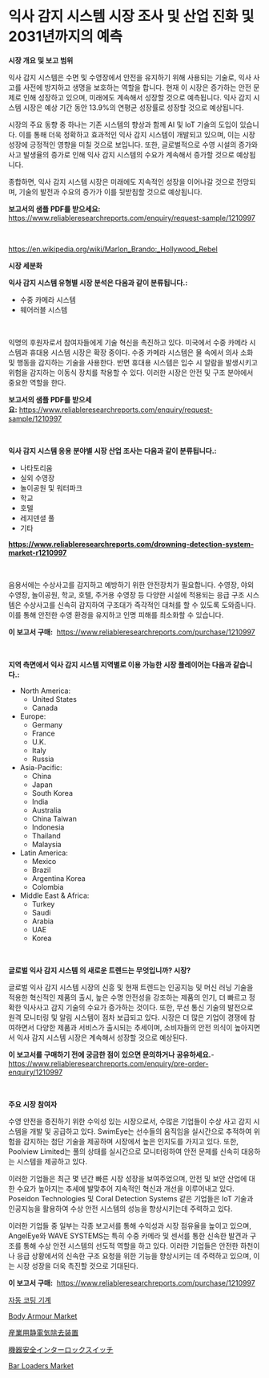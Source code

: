 <p><h1>익사 감지 시스템 시장 조사 및 산업 진화 및 2031년까지의 예측</h1></p><p><strong>시장 개요 및 보고 범위</strong></p>
<p><p>익사 감지 시스템은 수면 및 수영장에서 안전을 유지하기 위해 사용되는 기술로, 익사 사고를 사전에 방지하고 생명을 보호하는 역할을 합니다. 현재 이 시장은 증가하는 안전 문제로 인해 성장하고 있으며, 미래에도 계속해서 성장할 것으로 예측됩니다. 익사 감지 시스템 시장은 예상 기간 동안 13.9%의 연평균 성장률로 성장할 것으로 예상됩니다. </p><p>시장의 주요 동향 중 하나는 기존 시스템의 향상과 함께 AI 및 IoT 기술의 도입이 있습니다. 이를 통해 더욱 정확하고 효과적인 익사 감지 시스템이 개발되고 있으며, 이는 시장 성장에 긍정적인 영향을 미칠 것으로 보입니다. 또한, 글로벌적으로 수영 시설의 증가와 사고 발생율의 증가로 인해 익사 감지 시스템의 수요가 계속해서 증가할 것으로 예상됩니다. </p><p>종합하면, 익사 감지 시스템 시장은 미래에도 지속적인 성장을 이어나갈 것으로 전망되며, 기술의 발전과 수요의 증가가 이를 뒷받침할 것으로 예상됩니다.</p></p>
<p><strong>보고서의 샘플 PDF를 받으세요:</strong> <a href="https://www.reliableresearchreports.com/enquiry/request-sample/1210997">https://www.reliableresearchreports.com/enquiry/request-sample/1210997</a></p>
<p>&nbsp;</p>
<p><a href="https://en.wikipedia.org/wiki/Marlon_Brando:_Hollywood_Rebel">https://en.wikipedia.org/wiki/Marlon_Brando:_Hollywood_Rebel</a></p>
<p><strong>시장 세분화</strong></p>
<p><strong>익사 감지 시스템 유형별 시장 분석은 다음과 같이 분류됩니다.:</strong></p>
<p><ul><li>수중 카메라 시스템</li><li>웨어러블 시스템</li></ul></p>
<p>&nbsp;</p>
<p><p>익명의 후원자로서 참여자들에게 기술 혁신을 촉진하고 있다. 미국에서 수중 카메라 시스템과 휴대용 시스템 시장은 확장 중이다. 수중 카메라 시스템은 물 속에서 의사 소화 및 행동을 감지하는 기술을 사용한다. 반면 휴대용 시스템은 입수 시 알람을 발생시키고 위험을 감지하는 이동식 장치를 착용할 수 있다. 이러한 시장은 안전 및 구조 분야에서 중요한 역할을 한다.</p></p>
<p><strong>보고서의 샘플 PDF를 받으세요:</strong>&nbsp;<a href="https://www.reliableresearchreports.com/enquiry/request-sample/1210997">https://www.reliableresearchreports.com/enquiry/request-sample/1210997</a></p>
<p>&nbsp;</p>
<p><strong> 익사 감지 시스템 응용 분야별 시장 산업 조사는 다음과 같이 분류됩니다.:</strong></p>
<p><ul><li>나타토리움</li><li>실외 수영장</li><li>놀이공원 및 워터파크</li><li>학교</li><li>호텔</li><li>레지덴셜 풀</li><li>기타</li></ul></p>
<p><strong><a href="https://www.reliableresearchreports.com/drowning-detection-system-market-r1210997">https://www.reliableresearchreports.com/drowning-detection-system-market-r1210997</a></strong></p>
<p>&nbsp;</p>
<p><p>음용서에는 수상사고를 감지하고 예방하기 위한 안전장치가 필요합니다. 수영장, 야외 수영장, 놀이공원, 학교, 호텔, 주거용 수영장 등 다양한 시설에 적용되는 응급 구조 시스템은 수상사고를 신속히 감지하여 구조대가 즉각적인 대처를 할 수 있도록 도와줍니다. 이를 통해 안전한 수영 환경을 유지하고 인명 피해를 최소화할 수 있습니다.</p></p>
<p><strong>이 보고서 구매:</strong>&nbsp; <a href="https://www.reliableresearchreports.com/purchase/1210997">https://www.reliableresearchreports.com/purchase/1210997</a></p>
<p>&nbsp;</p>
<p><strong>지역 측면에서 익사 감지 시스템 지역별로 이용 가능한 시장 플레이어는 다음과 같습니다.:</strong></p>
<p><ul>
    <li>
        North America:
        <ul>
            <li>United States</li>
            <li>Canada</li>
        </ul>
    </li>
    <li>
        Europe:
        <ul>
            <li>Germany</li>
            <li>France</li>
            <li>U.K.</li>
            <li>Italy</li>
            <li>Russia</li>
        </ul>
    </li>
    <li>
        Asia-Pacific:
        <ul>
            <li>China</li>
            <li>Japan</li>
            <li>South Korea</li>
            <li>India</li>
            <li>Australia</li>
            <li>China Taiwan</li>
            <li>Indonesia</li>
            <li>Thailand</li>
            <li>Malaysia</li>
        </ul>
    </li>
    <li>
        Latin America:
        <ul>
            <li>Mexico</li>
            <li>Brazil</li>
            <li>Argentina Korea</li>
            <li>Colombia</li>
        </ul>
    </li>
    <li>
        Middle East & Africa:
        <ul>
            <li>Turkey</li>
            <li>Saudi</li>
            <li>Arabia</li>
            <li>UAE</li>
            <li>Korea</li>
        </ul>
    </li>
    </ul></p>
<p>&nbsp;</p>
<p><strong>글로벌 익사 감지 시스템 의 새로운 트렌드는 무엇입니까? 시장?</strong></p>
<p><p>글로벌 익사 감지 시스템 시장의 신흥 및 현재 트렌드는 인공지능 및 머신 러닝 기술을 적용한 혁신적인 제품의 출시, 높은 수명 안전성을 강조하는 제품의 인기, 더 빠르고 정확한 익사사고 감지 기술의 수요가 증가하는 것이다. 또한, 무선 통신 기술의 발전으로 원격 모니터링 및 알림 시스템이 점차 보급되고 있다. 시장은 더 많은 기업이 경쟁에 참여하면서 다양한 제품과 서비스가 출시되는 추세이며, 소비자들의 안전 의식이 높아지면서 익사 감지 시스템 시장은 계속해서 성장할 것으로 예상된다.</p></p>
<p><strong>이 보고서를 구매하기 전에 궁금한 점이 있으면 문의하거나 공유하세요.</strong>- <a href="https://www.reliableresearchreports.com/enquiry/pre-order-enquiry/1210997">https://www.reliableresearchreports.com/enquiry/pre-order-enquiry/1210997</a></p>
<p>&nbsp;</p>
<p><strong>주요 시장 참여자</strong></p>
<p><p>수영 안전을 증진하기 위한 수익성 있는 시장으로서, 수많은 기업들이 수상 사고 감지 시스템을 개발 및 공급하고 있다. SwimEye는 선수들의 움직임을 실시간으로 추적하여 위험을 감지하는 첨단 기술을 제공하며 시장에서 높은 인지도를 가지고 있다. 또한, Poolview Limited는 풀의 상태를 실시간으로 모니터링하여 안전 문제를 신속히 대응하는 시스템을 제공하고 있다. </p><p>이러한 기업들은 최근 몇 년간 빠른 시장 성장을 보여주었으며, 안전 및 보안 산업에 대한 수요가 높아지는 추세에 발맞추어 지속적인 혁신과 개선을 이루어내고 있다. Poseidon Technologies 및 Coral Detection Systems 같은 기업들은 IoT 기술과 인공지능을 활용하여 수상 안전 시스템의 성능을 향상시키는데 주력하고 있다.</p><p>이러한 기업들 중 일부는 각종 보고서를 통해 수익성과 시장 점유율을 높이고 있으며, AngelEye와 WAVE SYSTEMS는 특히 수중 카메라 및 센서를 통한 신속한 발견과 구조를 통해 수상 안전 시스템의 선도적 역할을 하고 있다. 이러한 기업들은 안전한 하천이나 응급 상황에서의 신속한 구조 요청을 위한 기능을 향상시키는 데 주력하고 있으며, 이는 시장 성장을 더욱 촉진할 것으로 기대된다.</p></p>
<p><strong>이 보고서 구매:</strong>&nbsp;&nbsp;<a href="https://www.reliableresearchreports.com/purchase/1210997">https://www.reliableresearchreports.com/purchase/1210997</a></p>
<p><p><a href="https://github.com/laholand/Market-Research-Report-List-4/blob/main/6912377149349.md">자동 코팅 기계</a></p><p><a href="https://github.com/sowravmitra0/Market-Research-Report-List-1/blob/main/body-armour-market.md">Body Armour Market</a></p><p><a href="https://github.com/sghwr779811674/Market-Research-Report-List-2/blob/main/5162472141505.md">産業用静電気除去装置</a></p><p><a href="https://github.com/DudleyFerry/Market-Research-Report-List-1/blob/main/9860059141504.md">機器安全インターロックスイッチ</a></p><p><a href="https://issuu.com/reportprime-2/docs/bar-loaders-market-size-2030.pptx">Bar Loaders Market</a></p></p>
